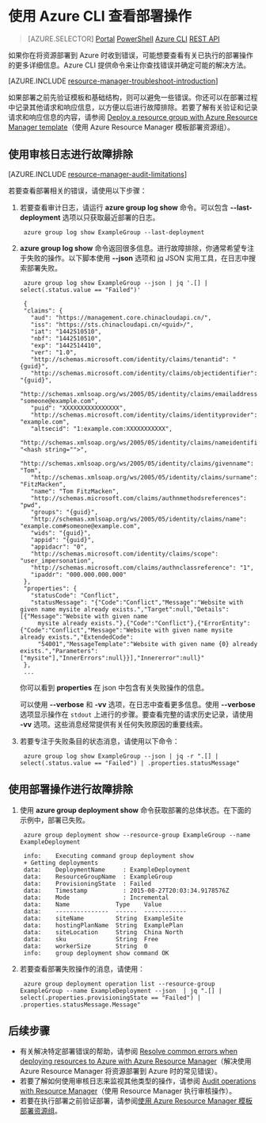 <properties
    pageTitle="使用 Azure CLI 查看部署操作 | Azure"
    description="介绍如何使用 Azure CLI 来检测 Resource Manager 部署的问题。"
    services="azure-resource-manager,virtual-machines"
    documentationcenter=""
    tags="top-support-issue"
    author="tfitzmac"
    manager="timlt"
    editor="tysonn" />  

<tags
    ms.assetid="3001a585-ccf8-4534-a21d-aab282288243"
    ms.service="azure-resource-manager"
    ms.devlang="na"
    ms.topic="article"
    ms.tgt_pltfrm="vm-multiple"
    ms.workload="infrastructure"
    ms.date="08/15/2016"
    wacn.date="12/26/2016"
    ms.author="tomfitz" />

# 使用 Azure CLI 查看部署操作
>[AZURE.SELECTOR]
[Portal](/documentation/articles/resource-manager-troubleshoot-deployments-portal/)
[PowerShell](/documentation/articles/resource-manager-troubleshoot-deployments-powershell/)
[Azure CLI](/documentation/articles/resource-manager-troubleshoot-deployments-cli/)
[REST API](/documentation/articles/resource-manager-troubleshoot-deployments-rest/)

如果你在将资源部署到 Azure 时收到错误，可能想要查看有关已执行的部署操作的更多详细信息。Azure CLI 提供命令来让你查找错误并确定可能的解决方法。

[AZURE.INCLUDE [resource-manager-troubleshoot-introduction](../../includes/resource-manager-troubleshoot-introduction.md)]

如果部署之前先验证模板和基础结构，则可以避免一些错误。你还可以在部署过程中记录其他请求和响应信息，以方便以后进行故障排除。若要了解有关验证和记录请求和响应信息的内容，请参阅 [Deploy a resource group with Azure Resource Manager template](/documentation/articles/resource-group-template-deploy-cli/)（使用 Azure Resource Manager 模板部署资源组）。

## 使用审核日志进行故障排除
[AZURE.INCLUDE [resource-manager-audit-limitations](../../includes/resource-manager-audit-limitations.md)]

若要查看部署相关的错误，请使用以下步骤：

1. 若要查看审计日志，请运行 **azure group log show** 命令。可以包含 **--last-deployment** 选项以只获取最近部署的日志。
   
        azure group log show ExampleGroup --last-deployment
2. **azure group log show** 命令返回很多信息。进行故障排除，你通常希望专注于失败的操作。以下脚本使用 **--json** 选项和 [jq](https://stedolan.github.io/jq/) JSON 实用工具，在日志中搜索部署失败。
   
        azure group log show ExampleGroup --json | jq '.[] | select(.status.value == "Failed")'
   
        {
        "claims": {
          "aud": "https://management.core.chinacloudapi.cn/",
          "iss": "https://sts.chinacloudapi.cn/<guid>/",
          "iat": "1442510510",
          "nbf": "1442510510",
          "exp": "1442514410",
          "ver": "1.0",
          "http://schemas.microsoft.com/identity/claims/tenantid": "{guid}",
          "http://schemas.microsoft.com/identity/claims/objectidentifier": "{guid}",
          "http://schemas.xmlsoap.org/ws/2005/05/identity/claims/emailaddress": "someone@example.com",
          "puid": "XXXXXXXXXXXXXXXX",
          "http://schemas.microsoft.com/identity/claims/identityprovider": "example.com",
          "altsecid": "1:example.com:XXXXXXXXXXX",
          "http://schemas.xmlsoap.org/ws/2005/05/identity/claims/nameidentifier": "<hash string="">",
          "http://schemas.xmlsoap.org/ws/2005/05/identity/claims/givenname": "Tom",
          "http://schemas.xmlsoap.org/ws/2005/05/identity/claims/surname": "FitzMacken",
          "name": "Tom FitzMacken",
          "http://schemas.microsoft.com/claims/authnmethodsreferences": "pwd",
          "groups": "{guid}",
          "http://schemas.xmlsoap.org/ws/2005/05/identity/claims/name": "example.com#someone@example.com",
          "wids": "{guid}",
          "appid": "{guid}",
          "appidacr": "0",
          "http://schemas.microsoft.com/identity/claims/scope": "user_impersonation",
          "http://schemas.microsoft.com/claims/authnclassreference": "1",
          "ipaddr": "000.000.000.000"
        },
        "properties": {
          "statusCode": "Conflict",
          "statusMessage": "{"Code":"Conflict","Message":"Website with given name mysite already exists.","Target":null,"Details":[{"Message":"Website with given name
            mysite already exists."},{"Code":"Conflict"},{"ErrorEntity":{"Code":"Conflict","Message":"Website with given name mysite already exists.","ExtendedCode":
            "54001","MessageTemplate":"Website with given name {0} already exists.","Parameters":["mysite"],"InnerErrors":null}}],"Innererror":null}"
        },
        ...
   
    你可以看到 **properties** 在 json 中包含有关失败操作的信息。
   
    可以使用 **--verbose** 和 **-vv** 选项，在日志中查看更多信息。使用 **--verbose** 选项显示操作在 `stdout` 上进行的步骤。要查看完整的请求历史记录，请使用 **-vv** 选项。这些消息经常提供有关任何失败原因的重要线索。
3. 若要专注于失败条目的状态消息，请使用以下命令：
   
        azure group log show ExampleGroup --json | jq -r ".[] | select(.status.value == "Failed") | .properties.statusMessage"

## 使用部署操作进行故障排除
1. 使用 **azure group deployment show** 命令获取部署的总体状态。在下面的示例中，部署已失败。
   
        azure group deployment show --resource-group ExampleGroup --name ExampleDeployment
   
        info:    Executing command group deployment show
        + Getting deployments
        data:    DeploymentName     : ExampleDeployment
        data:    ResourceGroupName  : ExampleGroup
        data:    ProvisioningState  : Failed
        data:    Timestamp          : 2015-08-27T20:03:34.9178576Z
        data:    Mode               : Incremental
        data:    Name             Type    Value
        data:    ---------------  ------  ------------
        data:    siteName         String  ExampleSite
        data:    hostingPlanName  String  ExamplePlan
        data:    siteLocation     String  China North
        data:    sku              String  Free
        data:    workerSize       String  0
        info:    group deployment show command OK
2. 若要查看部署失败操作的消息，请使用：
   
        azure group deployment operation list --resource-group ExampleGroup --name ExampleDeployment --json  | jq ".[] | select(.properties.provisioningState == "Failed") | .properties.statusMessage.Message"

## 后续步骤
* 有关解决特定部署错误的帮助，请参阅 [Resolve common errors when deploying resources to Azure with Azure Resource Manager](/documentation/articles/resource-manager-common-deployment-errors/)（解决使用 Azure Resource Manager 将资源部署到 Azure 时的常见错误）。
* 若要了解如何使用审核日志来监视其他类型的操作，请参阅 [Audit operations with Resource Manager](/documentation/articles/resource-group-audit/)（使用 Resource Manager 执行审核操作）。
* 若要在执行部署之前验证部署，请参阅[使用 Azure Resource Manager 模板部署资源组](/documentation/articles/resource-group-template-deploy/)。

<!---HONumber=Mooncake_1219_2016-->